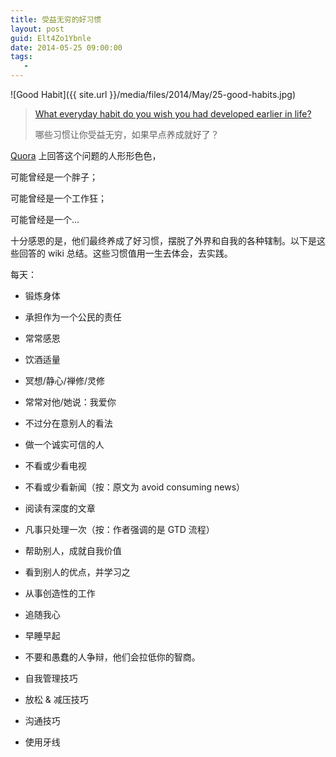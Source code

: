 ```yaml
---
title: 受益无穷的好习惯
layout: post
guid: Elt4Zo1Ybnle
date: 2014-05-25 09:00:00
tags:
   - 
---
```


![Good Habit]({{ site.url }}/media/files/2014/May/25-good-habits.jpg)

> [What everyday habit do you wish you had developed earlier in life?](http://www.quora.com/What-everyday-habit-do-you-wish-you-had-developed-earlier-in-life)
> 
> 哪些习惯让你受益无穷，如果早点养成就好了？



[Quora](http://www.quora.com) 上回答这个问题的人形形色色，

可能曾经是一个胖子；

可能曾经是一个工作狂；

可能曾经是一个...

十分感恩的是，他们最终养成了好习惯，摆脱了外界和自我的各种辖制。以下是这些回答的 wiki 总结。这些习惯值用一生去体会，去实践。


每天：

* 锻炼身体

* 承担作为一个公民的责任

* 常常感恩

* 饮酒适量

* 冥想/静心/禅修/灵修

* 常常对他/她说：我爱你

* 不过分在意别人的看法

* 做一个诚实可信的人

* 不看或少看电视

* 不看或少看新闻（按：原文为 avoid consuming news）

* 阅读有深度的文章

* 凡事只处理一次（按：作者强调的是 GTD 流程）

* 帮助别人，成就自我价值

* 看到别人的优点，并学习之

* 从事创造性的工作

* 追随我心

* 早睡早起

* 不要和愚蠢的人争辩，他们会拉低你的智商。

* 自我管理技巧

* 放松 & 减压技巧

* 沟通技巧

* 使用牙线

